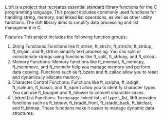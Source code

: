 Libft is a project that recreates essential standard library functions for the C programming language. This project includes commonly used functions for handling string, memory, and linked list operations, as well as other utility functions. The libft library aims to simplify data processing and list management in C.

Features
This project includes the following function groups:

1. String Functions:
Functions like ft_strlen, ft_strchr, ft_strrchr, ft_strdup, ft_strjoin, and ft_strtrim simplify text processing.
You can split or concatenate strings using functions like ft_split, ft_strlcpy, and ft_strlcat.
2. Memory Functions:
Memory functions like ft_memset, ft_memcpy, ft_memmove, and ft_memchr help you manage memory and perform data copying.
Functions such as ft_bzero and ft_calloc allow you to reset and dynamically allocate memory.
3. Character Control Functions:
Functions like ft_isalpha, ft_isdigit, ft_isalnum, ft_isascii, and ft_isprint allow you to identify character types.
You can use ft_toupper and ft_tolower to convert character cases.
4. Linked List Functions:
To manage linked lists of type t_list, libft provides functions such as ft_lstnew, ft_lstadd_front, ft_lstadd_back, ft_lstclear, and ft_lstmap.
These functions make it easier to manage dynamic data structures.

